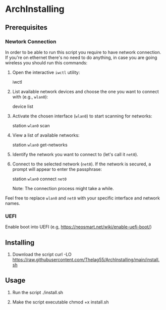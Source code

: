 # ArchInstalling

## Prerequisites

### Newtork Connection

In order to be able to run this script you require to have network connection.
If you're on ethernet there's no need to do anything, in case you are going wireless you should run this commands:

1. Open the interactive `iwctl` utility:

   iwctl

2. List available network devices and choose the one you want to connect with (e.g., `wlan0`):

   device list

3. Activate the chosen interface (`wlan0`) to start scanning for networks:

   station `wlan0` scan

4. View a list of available networks:

   station `wlan0` get-networks

5. Identify the network you want to connect to (let's call it `net0`).

6. Connect to the selected network (`net0`). If the network is secured, a prompt will appear to enter the passphrase:

   station `wlan0` connect `net0`

   Note: The connection process might take a while.

Feel free to replace `wlan0` and `net0` with your specific interface and network names.

### UEFI

   Enable boot into UEFI (e.g, https://neosmart.net/wiki/enable-uefi-boot/)

## Installing

1. Download the script
   curl -LO https://raw.githubusercontent.com/Thelag55/ArchInstalling/main/install.sh

## Usage

1. Run the script
   ./install.sh

2. Make the script executable
   chmod +x install.sh
